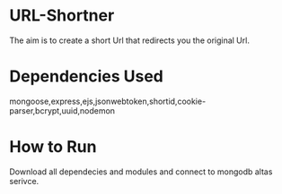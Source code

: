 # URL-Shortner
The aim is to create a short Url that redirects you the original Url.

# Dependencies Used
mongoose,express,ejs,jsonwebtoken,shortid,cookie-parser,bcrypt,uuid,nodemon

# How to Run 
Download all dependecies and modules and connect to mongodb altas serivce.
